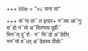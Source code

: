 +++
title = "०८ सना ता"

+++
स᳓ना ता᳓ त इन्दर+ न᳓व्या आ᳓गुः  
स᳓हो न᳓भो अ᳓विरणाय पूर्वीः᳓  
भिन᳓त् पु᳓रो · न᳓ भि᳓दो अ᳓देवीर्  
नन᳓मो व᳓धर् अ᳓देवस्य पीयोः᳓